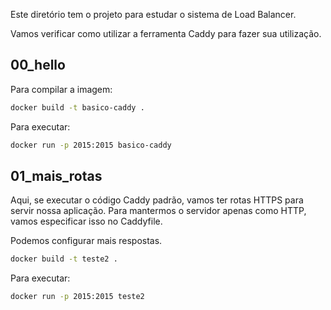 Este diretório tem o projeto para estudar o sistema de Load Balancer.

Vamos verificar como utilizar a ferramenta Caddy para fazer sua utilização.

## 00_hello

Para compilar a imagem:

```sh
docker build -t basico-caddy .
```

Para executar:

```sh
docker run -p 2015:2015 basico-caddy
```

## 01_mais_rotas

Aqui, se executar o código Caddy padrão, vamos ter rotas HTTPS para servir nossa aplicação. Para mantermos o servidor apenas como HTTP, vamos especificar isso no Caddyfile.

Podemos configurar mais respostas.

```sh
docker build -t teste2 .
```

Para executar:

```sh
docker run -p 2015:2015 teste2
```


